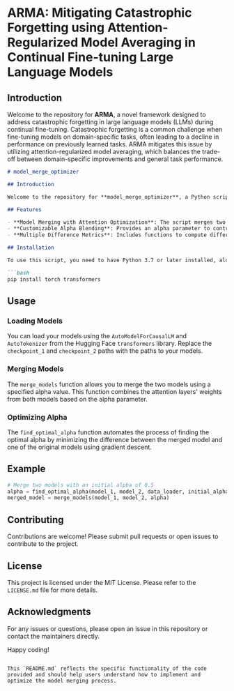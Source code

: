 # ARMA: Mitigating Catastrophic Forgetting using Attention-Regularized Model Averaging in Continual Fine-tuning Large Language Models

## Introduction

Welcome to the repository for **ARMA**, a novel framework designed to address catastrophic forgetting in large language models (LLMs) during continual fine-tuning. Catastrophic forgetting is a common challenge when fine-tuning models on domain-specific tasks, often leading to a decline in performance on previously learned tasks. ARMA mitigates this issue by utilizing attention-regularized model averaging, which balances the trade-off between domain-specific improvements and general task performance.


```markdown
# model_merge_optimizer

## Introduction

Welcome to the repository for **model_merge_optimizer**, a Python script designed to merge two causal language models by optimizing attention layers' weights. This approach allows for a more nuanced blending of model capabilities, potentially improving performance on specific tasks by fine-tuning the balance between two models.

## Features

- **Model Merging with Attention Optimization**: The script merges two pre-trained causal language models by adjusting their attention layers' weights, allowing for fine-tuned control over model performance.
- **Customizable Alpha Blending**: Provides an alpha parameter to control the blending ratio between the two models, which is optimized using gradient descent.
- **Multiple Difference Metrics**: Includes functions to compute differences between models using MSE, cosine similarity, Earth Mover's Distance (EMD), and KL divergence.

## Installation

To use this script, you need to have Python 3.7 or later installed, along with the following libraries:

```bash
pip install torch transformers
```

## Usage

### Loading Models

You can load your models using the `AutoModelForCausalLM` and `AutoTokenizer` from the Hugging Face `transformers` library. Replace the `checkpoint_1` and `checkpoint_2` paths with the paths to your models.

### Merging Models

The `merge_models` function allows you to merge the two models using a specified alpha value. This function combines the attention layers' weights from both models based on the alpha parameter.

### Optimizing Alpha

The `find_optimal_alpha` function automates the process of finding the optimal alpha by minimizing the difference between the merged model and one of the original models using gradient descent.


## Example

```python
# Merge two models with an initial alpha of 0.5
alpha = find_optimal_alpha(model_1, model_2, data_loader, initial_alpha=0.5)
merged_model = merge_models(model_1, model_2, alpha)
```


## Contributing

Contributions are welcome! Please submit pull requests or open issues to contribute to the project.

## License

This project is licensed under the MIT License. Please refer to the `LICENSE.md` file for more details.

## Acknowledgments



For any issues or questions, please open an issue in this repository or contact the maintainers directly.

Happy coding!
```

This `README.md` reflects the specific functionality of the code provided and should help users understand how to implement and optimize the model merging process.
